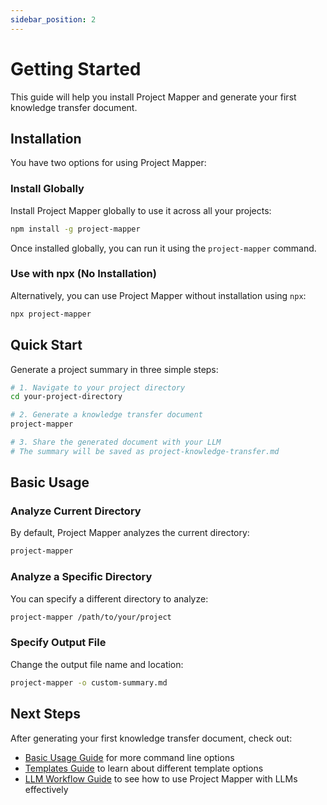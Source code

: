 ```yaml
---
sidebar_position: 2
---
```


# Getting Started

This guide will help you install Project Mapper and generate your first knowledge transfer document.

## Installation

You have two options for using Project Mapper:

### Install Globally

Install Project Mapper globally to use it across all your projects:

```bash
npm install -g project-mapper
```

Once installed globally, you can run it using the `project-mapper` command.

### Use with npx (No Installation)

Alternatively, you can use Project Mapper without installation using `npx`:

```bash
npx project-mapper
```

## Quick Start

Generate a project summary in three simple steps:

```bash
# 1. Navigate to your project directory
cd your-project-directory

# 2. Generate a knowledge transfer document
project-mapper

# 3. Share the generated document with your LLM
# The summary will be saved as project-knowledge-transfer.md
```

## Basic Usage

### Analyze Current Directory

By default, Project Mapper analyzes the current directory:

```bash
project-mapper
```

### Analyze a Specific Directory

You can specify a different directory to analyze:

```bash
project-mapper /path/to/your/project
```

### Specify Output File

Change the output file name and location:

```bash
project-mapper -o custom-summary.md
```

## Next Steps

After generating your first knowledge transfer document, check out:

- [Basic Usage Guide](basic-usage) for more command line options
- [Templates Guide](templates) to learn about different template options
- [LLM Workflow Guide](llm-workflow) to see how to use Project Mapper with LLMs effectively